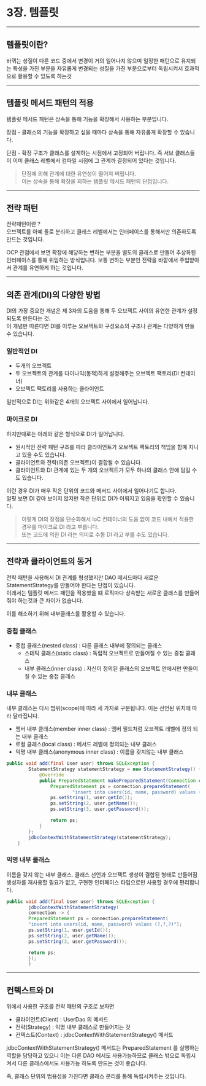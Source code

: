 # 3장. 템플릿

---

## 템플릿이란?

바뀌는 성질이 다른 코드 중에서 변경이 거의 일어나지 않으며 일정한 패턴으로 유지되는 특성을 가진 부분을 자유롭게 변경되는 성질을 가진 부분으로부터 독립시켜서 효과적으로 활용할 수 있도록 하는것

---

## 템플릿 메서드 패턴의 적용

템플릿 메서드 패턴은 상속을 통해 기능을 확장해서 사용하는 부분입니다.

장점 - 클래스의 기능을 확장하고 싶을 때마다 상속을 통해 자유롭게 확장할 수 있습니다.

단점 - 확장 구조가 클래스를 설계하는 시점에서 고정되어 버립니다. 즉 서브 클래스들이 이미 클래스 레벨에서 컴파일 시점에 그 관계까 결정되어 있다는 것입니다.

> 단점에 의해 관계에 대한 유연성이 떨어져 버립니다.   
> 이는 상속을 통해 확장을 꾀하는 템플릿 메서드 패턴의 단점입니다.

---

## 전략 패턴

전략패턴이란 ?   
오브젝트를 아예 둘로 분리하고 클래스 레벨에서는 인터페이스를 통해서만 의존하도록 만드는 것입니다.

OCP 관점에서 보면 확장에 해당하는 변하는 부분을 별도의 클래스로 만들어 추상화된 인터페이스를 통해 위임하는 방식입니다.
보통 변하는 부분인 전략을 바깥에서 주입받아서 관계를 유연하게 하는 것입니다. 

---

## 의존 관계(DI)의 다양한 방법

DI의 가장 중요한 개념은 제 3자의 도움을 통해 두 오브젝트 사이의 유연한 관계가 설정되도록 만든다는 것.   
이 개념만 따른다면 DI를 이루는 오브젝트와 구성요소의 구조나 관계는 다양하게 만들 수 있습니다.


### 일반적인 DI
* 두개의 오브젝트
* 두 오브젝트의 관계를 다이나믹(동적)하게 설정해주는 오브젝트 팩토리(DI 컨테이너)
* 오브젝트 팩토리를 사용하는 클라이언트

일반적으로 DI는 위와같은 4개의 오브젝트 사이에서 일어납니다.   

### 마이크로 DI

하지만때로는 아래와 같은 형식으로 DI가 일어납니다.
* 원시적인 전략 패턴 구조를 따라 클라이언트가 오브젝트 팩토리의 책임을 함꼐 지니고 있을 수도 있습니다.
* 클라이언트와 전략(의존 오브젝트)이 결합될 수 있습니다.
* 클라이언트와 DI 관계에 있는 두 개의 오브젝트가 모두 하나의 클래스 안에 담길 수 도 있습니다.

이런 경우 DI가 매우 작은 단위의 코드와 메서드 사이에서 일어나기도 합니다.      
얼핏 보면 DI 같아 보이지 않지만 작은 단위로 DI가 이뤄지고 있음을 홗인할 수 있습니다.   

> 이렇게 DI의 장점을 단순화해서 IoC 컨테이너의 도움 없이 코드 내에서 적용한 경우를 마이크로 DI 라고 부릅니다.   
> 또는 코드에 의한 DI 라는 의미로 수동 DI 라고 부를 수도 있습니다.

---
## 전략과 클라이언트의 동거

전략 패턴을 사용해서 DI 관계를 형성했지만 DAO 메서드마다 새로운 StatementStrategy를 만들어야 한다는 단점이 있습니다.   
이래서는 템플릿 메서드 패턴을 적용했을 떄 로직마다 상속받는 새로운 클래스를 만들어줘야 하는것과 큰 차이가 없습니다.   

이를 해소하기 위해 내부클래스를 활용할 수 있습니다.   

### 중첩 클래스
* 중첩 클래스(nested class) : 다른 클래스 내부에 정의되는 클래스
    * 스테틱 클래스(static class) : 독립적 오브젝트로 만들어질 수 있는 중첩 클래스
    * 내부 클래스(inner class) : 자신이 정의된 클래스의 오브젝트 안에서만 만들어질 수 있는 중첩 클래스

### 내부 클래스
내부 클래스는 다시 범위(scope)에 따라 세 가지로 구분됩니다. 이는 선언된 위치에 따라 달라집니다. 
* 멤버 내부 클래스(member inner class) : 멤버 필드처럼 오브젝트 레벨에 정의 되는 내부 클래스
* 로컬 클래스(local class) :  메서드 레벨에 정의되는 내부 클래스
* 익명 내부 클래스(anonymous inner class) : 이름을 갖지않는 내부 클래스

```java
public void add(final User user) throws SQLException {
        StatementStrategy statementStrategy = new StatementStrategy() {
            @Override
            public PreparedStatement makePreparedStatement(Connection connection) throws SQLException {
                PreparedStatement ps = connection.prepareStatement(
                        "insert into users(id, name, password) values (?,?,?)");
                ps.setString(1, user.getId());
                ps.setString(2, user.getName());
                ps.setString(3, user.getPassword());

                return ps;
            }
        };
        jdbcContextWithStatementStrategy(statementStrategy);
    }
```

### 익명 내부 클래스
이름을 갖지 않는 내부 클래스. 클래스 선언과 오브젝트 생성이 결합된 형태로 만들어짐   
생성자를 재사용할 필요가 없고, 구현한 인터페이스 타입으로만 사용할 경우에 편리합니다.

```java
public void add(final User user) throws SQLException {
        jdbcContextWithStatementStrategy(
        connection -> {
        PreparedStatement ps = connection.prepareStatement(
        "insert into users(id, name, password) values (?,?,?)");
        ps.setString(1, user.getId());
        ps.setString(2, user.getName());
        ps.setString(3, user.getPassword());

        return ps;
        });
        }
```

---

## 컨텍스트와 DI

위에서 사용한 구조를 전략 패턴의 구조로 보자면
* 클라이언트(Client) : UserDao 의 메서드
* 전략(Strategy) : 익명 내부 클래스로 만들어지는 것
* 컨텍스트(Context) : jdbcContextWithStatementStrategy() 메서드

jdbcContextWithStatementStrategy() 메서드는 PreparedStatement 를 실행하는 역할을 담당하고 있으니 이는 다른 DAO 에서도 사용가능하므로 클래스 밖으로 독립시켜서 다른 클래스에서도 사용가능 하도록 만드는 것이 좋습니다.

즉, 클래스 단위의 범용성을 가진다면 클래스 분리를 통해 독립시켜주는 것입니다.


